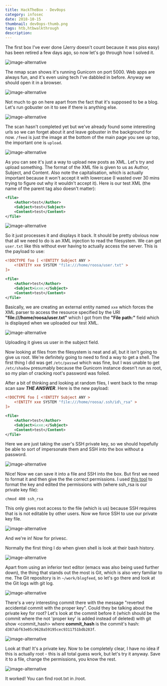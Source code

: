 ```yaml
---
title: HackTheBox - Dev0ops
category: infosec
date: 2018-10-15
thumbnail: dev0ops-thumb.png
tags: htb,htbwalkthrough
description:
---
```


The first box I've ever done (Jerry doesn't count because it was piss easy) has been retired a few days ago, so now let's go through how I solved it.

![image-alternative](https://beanpuppy.sirv.com/blog/img/dev0ops-nmap.png)

The nmap scan shows it's running Gunicorn on port 5000. Web apps are always fun, and it's even using tech I've dabbled in before. Anyway we should open it in a browser.

![image-alternative](https://beanpuppy.sirv.com/blog/img/dev0ops-website.png)

Not much to go on here apart from the fact that it's supposed to be a blog. Let's run gobuster on it to see if there is anything else.

![image-alternative](https://beanpuppy.sirv.com/blog/img/dev0ops-gobuster.png)

The scan hasn't completed yet but we've already found some interesting urls so we can forget about it and leave gobuster in the background for now. `/feed` is just the image at the bottom of the main page you see up top, the important one is `upload`.

![image-alternative](https://beanpuppy.sirv.com/blog/img/dev0ops-upload.png)

As you can see it's just a way to upload new posts as XML. Let's try and upload something. The format of the XML file is given to us as Author, Subject, and Content. Also note the capitalisation, which is actually important because it won't accept it with lowercase (I wasted over 30 mins trying to figure out why it wouldn't accept it). Here is our test XML (the name of the parent tag also doesn't matter):

```xml
<file>
    <Author>test</Author>
    <Subject>test</Subject>
    <Content>test</Content>
</file>
```

![image-alternative](https://beanpuppy.sirv.com/blog/img/dev0ops-upload-test.png)

So it just processes it and displays it back. It should be pretty obvious now that all we need to do is an XML injection to read the filesystem. We can get `user.txt` like this without ever having to actually access the server. This is the payload to use:

```xml
<!DOCTYPE foo [ <!ENTITY Subject ANY >
    <!ENTITY xxe SYSTEM "file:///home/roosa/user.txt" >
]>

<file>
    <Author>test</Author>
    <Subject>&xxe;</Subject>
    <Content>test</Content>
</file>
```

Basically, we are creating an external entity named `xxe` which forces the XML parser to access the resource specified by the URI **"file:///home/roosa/user.txt"** which I got from the **"File path:"** field which is displayed when we uploaded our test XML.

![image-alternative](https://beanpuppy.sirv.com/blog/img/dev0ops-user.png)

Uploading it gives us user in the subject field.

Now looking at files from the filesystem is neat and all, but it isn't going to give us root. We're definitely going to need to find a way to get a shell. The first thing I did was get `/etc/passwd` which was fine, but I was unable to get `/etc/shadow` presumably because the Gunicorn instance doesn't run as root, so my plan of cracking root's password was foiled.

After a bit of thinking and looking at random files, I went back to the nmap scan saw ***THE ANSWER***. Here is the new payload:

```xml
<!DOCTYPE foo [ <!ENTITY Subject ANY >
    <!ENTITY xxe SYSTEM "file:///home/roosa/.ssh/id\_rsa" >
]>

<file>
    <Author>test</Author>
    <Subject>&xxe;</Subject>
    <Content>test</Content>
</file>
```

Here we are just taking the user's SSH private key, so we should hopefully be able to sort of impersonate them and SSH into the box without a password.

![image-alternative](https://beanpuppy.sirv.com/blog/img/dev0ops-sshkey.png)

Nice! Now we can save it into a file and SSH into the box. But first we need to format it and then give the the correct permissions. I used [this tool](https://www.samltool.com/format_privatekey.php) to format the key and edited the permissions with (where ssh_rsa is our private key file):

    chmod 400 ssh_rsa

This only gives root access to the file (which is us) because SSH requires that is is not editable by other users. Now we force SSH to use our private key file.

![image-alternative](https://beanpuppy.sirv.com/blog/img/dev0ops-sshin.png)

And we're in! Now for privesc.

Normally the first thing I do when given shell is look at their bash history.

![image-alternative](https://beanpuppy.sirv.com/blog/img/dev0ops-bash-history.png)

Apart from using an inferior text editor (emacs was also being used further down), the thing that stands out the most is Git, which is also very familiar to me. The Git repository is in `~/work/blogfeed`, so let's go there and look at the Git logs with git log.

![image-alternative](https://beanpuppy.sirv.com/blog/img/dev0ops-git-log.png)

There's a very interesting commit there with the message "reverted accidental commit with the proper key". Could they be talking about the private key for root? Let's look at the commit before it (which should be the commit where the not 'proper key' is added instead of deleted) with git show <commit\_hash> where **commit\_hash** is the commit's hash: `d387abf63e05c9628a59195cec9311751bdb283f`.

![image-alternative](https://beanpuppy.sirv.com/blog/img/dev0ops-git-mistake.png)

Look at that! It's a private key. Now to be completely clear, I have no idea if this is actually root - this is all total guess work, but let's try it anyway. Save it to a file, change the permissions, you know the rest.

![image-alternative](https://beanpuppy.sirv.com/blog/img/dev0ops-root.png)

It worked! You can find root.txt in /root.


